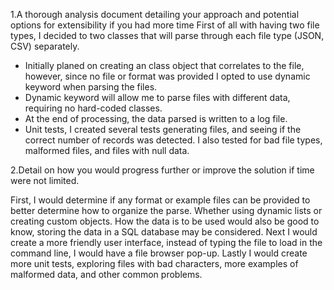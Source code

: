 1.A thorough analysis document detailing your approach and potential options for extensibility if
you had more time
First of all with having two file types, I decided to two classes that will parse through each file type (JSON, CSV) separately. 
- Initially planed on creating an class object that correlates to the file, however, since no file or format was provided I opted to use dynamic keyword when parsing the files.
- Dynamic keyword will allow me to parse files with different data, requiring no hard-coded classes.
- At the end of processing, the data parsed is written to a log file.
- Unit tests, I created several tests generating files, and seeing if the correct number of records was detected. I also tested for bad file types, malformed files,
  and files with null data.


2.Detail on how you would progress further or improve the solution if time were not limited.

First, I would determine if any format or example files can be provided to better determine how to organize the parse. Whether using dynamic lists or creating custom objects. 
How the data is to be used would also be good to know, storing the data in a SQL database may be considered.
Next I would create a more friendly user interface, instead of typing the file to load in the command line, I would have a file browser pop-up.
Lastly I would create more unit tests, exploring files with bad characters, more examples of malformed data, and other common problems. 
